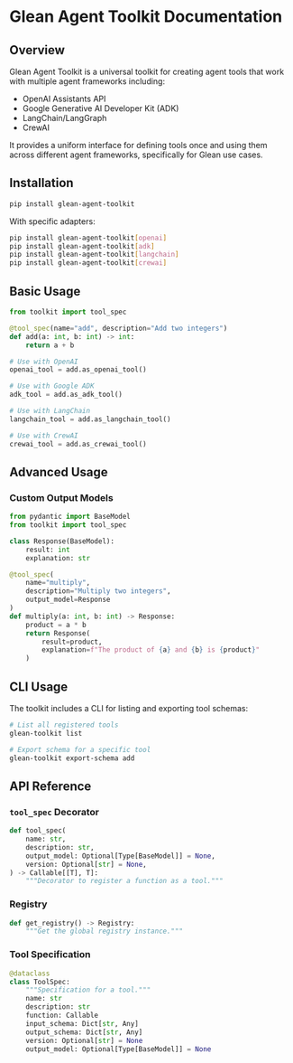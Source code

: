 # Glean Agent Toolkit Documentation

## Overview

Glean Agent Toolkit is a universal toolkit for creating agent tools that work with multiple agent frameworks including:

- OpenAI Assistants API
- Google Generative AI Developer Kit (ADK)
- LangChain/LangGraph
- CrewAI

It provides a uniform interface for defining tools once and using them across different agent frameworks, specifically for Glean use cases.

## Installation

```bash
pip install glean-agent-toolkit
```

With specific adapters:

```bash
pip install glean-agent-toolkit[openai]
pip install glean-agent-toolkit[adk]
pip install glean-agent-toolkit[langchain]
pip install glean-agent-toolkit[crewai]
```

## Basic Usage

```python
from toolkit import tool_spec

@tool_spec(name="add", description="Add two integers")
def add(a: int, b: int) -> int:
    return a + b

# Use with OpenAI
openai_tool = add.as_openai_tool()

# Use with Google ADK
adk_tool = add.as_adk_tool()

# Use with LangChain
langchain_tool = add.as_langchain_tool()

# Use with CrewAI
crewai_tool = add.as_crewai_tool()
```

## Advanced Usage

### Custom Output Models

```python
from pydantic import BaseModel
from toolkit import tool_spec

class Response(BaseModel):
    result: int
    explanation: str

@tool_spec(
    name="multiply",
    description="Multiply two integers",
    output_model=Response
)
def multiply(a: int, b: int) -> Response:
    product = a * b
    return Response(
        result=product,
        explanation=f"The product of {a} and {b} is {product}"
    )
```

## CLI Usage

The toolkit includes a CLI for listing and exporting tool schemas:

```bash
# List all registered tools
glean-toolkit list

# Export schema for a specific tool
glean-toolkit export-schema add
```

## API Reference

### `tool_spec` Decorator

```python
def tool_spec(
    name: str,
    description: str,
    output_model: Optional[Type[BaseModel]] = None,
    version: Optional[str] = None,
) -> Callable[[T], T]:
    """Decorator to register a function as a tool."""
```

### Registry

```python
def get_registry() -> Registry:
    """Get the global registry instance."""
```

### Tool Specification

```python
@dataclass
class ToolSpec:
    """Specification for a tool."""
    name: str
    description: str
    function: Callable
    input_schema: Dict[str, Any]
    output_schema: Dict[str, Any]
    version: Optional[str] = None
    output_model: Optional[Type[BaseModel]] = None
```